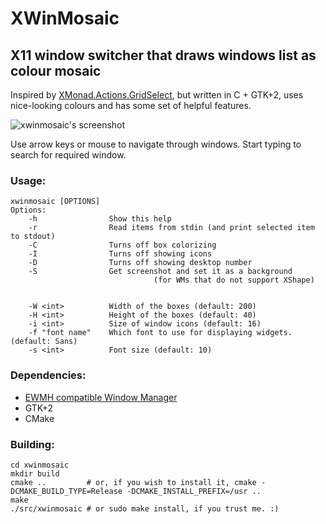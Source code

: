 XWinMosaic
==========

X11 window switcher that draws windows list as colour mosaic
------------------------------------------------------------

Inspired by [XMonad.Actions.GridSelect](http://xmonad.org/xmonad-docs/xmonad-contrib/XMonad-Actions-GridSelect.html), but written in C + GTK+2, uses nice-looking colours and has some set of helpful features.

![xwinmosaic's screenshot](http://i.imgur.com/UoMDO.png "Screenshot")

Use arrow keys or mouse to navigate through windows.
Start typing to search for required window.

### Usage:

	xwinmosaic [OPTIONS]
	Options:
		-h                Show this help
		-r                Read items from stdin (and print selected item to stdout)
		-C                Turns off box colorizing
		-I                Turns off showing icons
		-D                Turns off showing desktop number
		-S                Get screenshot and set it as a background
                                    (for WMs that do not support XShape)


		-W <int>          Width of the boxes (default: 200)
		-H <int>          Height of the boxes (default: 40)
		-i <int>          Size of window icons (default: 16)
		-f "font name"    Which font to use for displaying widgets. (default: Sans)
		-s <int>          Font size (default: 10)

### Dependencies:

* [EWMH compatible Window Manager](http://en.wikipedia.org/wiki/Extended_Window_Manager_Hints)
* GTK+2
* CMake

### Building:

	cd xwinmosaic
	mkdir build
	cmake ..         # or, if you wish to install it, cmake -DCMAKE_BUILD_TYPE=Release -DCMAKE_INSTALL_PREFIX=/usr ..
	make
	./src/xwinmosaic # or sudo make install, if you trust me. :)
